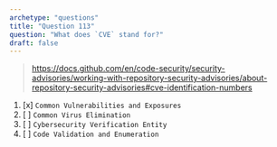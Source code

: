 ```yaml
---
archetype: "questions"
title: "Question 113"
question: "What does `CVE` stand for?"
draft: false
---
```



> https://docs.github.com/en/code-security/security-advisories/working-with-repository-security-advisories/about-repository-security-advisories#cve-identification-numbers
1. [x] `Common Vulnerabilities and Exposures`
1. [ ] `Common Virus Elimination`
1. [ ] `Cybersecurity Verification Entity`
1. [ ] `Code Validation and Enumeration`
